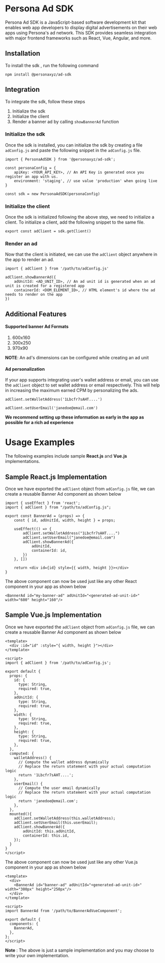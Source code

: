 # Persona Ad SDK

Persona Ad SDK is a JavaScript-based software development kit that enables web app developers to display digital advertisements on their web apps using Persona's ad network. This SDK provides seamless integration with major frontend frameworks such as React, Vue, Angular, and more.

## Installation

To install the sdk , run the following command

```
npm install @personaxyz/ad-sdk
```

## Integration

To integrate the sdk, follow these steps

1. Initialize the sdk
2. Initialize the client
3. Render a banner ad by calling `showBannerAd` function

### Initialize the sdk

Once the sdk is installed, you can initialize the sdk by creating a file `adConfig.js` and paste the following snippet in the `adConfig.js` file.

```
import { PersonaAdSDK } from '@personaxyz/ad-sdk';

const personaConfig = {
    apiKey: <YOUR_API_KEY>, // An API Key is generated once you register an app with us.
    environment: 'staging', // use value 'production' when going live
}

const sdk = new PersonaAdSDK(personaConfig)
```

### Initialize the client

Once the sdk is initialized following the above step, we need to initialize a client.
To initialize a client, add the following snippet to the same file.

```
export const adClient = sdk.getClient()
```

### Render an ad

Now that the client is initiated, we can use the `adClient` object anywhere in the app to render an ad.

```
import { adClient } from '/path/to/adConfig.js'

adClient.showBannerAd({
    adUnitId: <AD_UNIT_ID>, // An ad unit id is generated when an ad unit is created for a registered app
    containerId: <DOM_ELEMENT_ID>, // HTML element's id where the ad needs to render on the app
})
```

## Additional Features

#### Supported banner Ad Formats

1. 600x160
2. 300x250
3. 970x90

**NOTE**: An ad's dimensions can be configured while creating an ad unit

#### Ad personalization

If your app supports integrating user's wallet address or email, you can use the `adClient` object to set wallet address or email respectively. This will help in increasing the maximum earned CPM by personalizing the ads.

```
adClient.setWalletAddress('1Lbcfr7sAHT....')

adClient.setUserEmail('janedoe@email.com')
```

**We recommend setting up these information as early in the app as possible for a rich ad experience**


# Usage Examples
The following examples include sample **React.js** and **Vue.js** implementations.

## Sample React.js Implementation

Once we have exported the `adClient` object from `adConfig.js` file, we can create a reusable Banner Ad component as shown below

```
import { useEffect } from 'react';
import { adClient } from "/path/to/adConfig.js";

export const BannerAd = (props) => {
    const { id, adUnitId, width, height } = props;

    useEffect(() => {
        adClient.setWalletAddress("1Lbcfr7sAHT....")
        adClient.setUserEmail("janedoe@email.com")
        adClient.showBannerAd({
            adUnitId,
            containerId: id,
        })
    }, [])

    return <div id={id} style={{ width, height }}></div>
}
```

The above component can now be used just like any other React component in your app as shown below

```
<BannerAd id="my-banner-ad" adUnitId="<generated-ad-unit-id>" width="600" height="160"/>
```

## Sample Vue.js Implementation

Once we have exported the `adClient` object from `adConfig.js` file, we can create a reusable Banner Ad component as shown below

```
<template>
  <div :id="id" :style="{ width, height }"></div>
</template>

<script>
import { adClient } from '/path/to/adConfig.js';

export default {
  props: {
    id: {
      type: String,
      required: true,
    },
    adUnitId: {
      type: String,
      required: true,
    },
    width: {
      type: String,
      required: true,
    },
    height: {
      type: String,
      required: true,
    },
  },
  computed: {
    walletAddress() {
      // Compute the wallet address dynamically
      // Replace the return statement with your actual computation logic
      return '1Lbcfr7sAHT....';
    },
    userEmail() {
      // Compute the user email dynamically
      // Replace the return statement with your actual computation logic
      return 'janedoe@email.com';
    },
  },
  mounted(){
    adClient.setWalletAddress(this.walletAddress);
    adClient.setUserEmail(this.userEmail);
    adClient.showBannerAd({
        adUnitId: this.adUnitId,
        containerId: this.id,
    });
  }
}
</script>
```

The above component can now be used just like any other Vue.js component in your app as shown below
```
<template>
  <div>
    <BannerAd id="banner-ad" adUnitId="<generated-ad-unit-id>" width="300px" height="250px"/>
  </div>
</template>

<script>
import BannerAd from '/path/to/BannerAdVueComponent';

export default {
  components: {
    BannerAd,
  },
};
</script>
```
**Note** : The above is just a sample implementation and you may choose to write your own implementation.